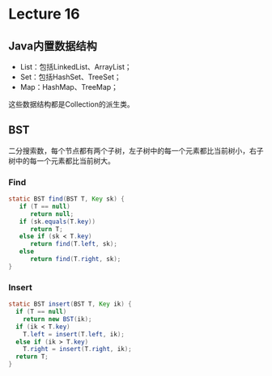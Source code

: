 # Lecture 16

## Java内置数据结构

* List：包括LinkedList、ArrayList；
* Set：包括HashSet、TreeSet；
* Map：HashMap、TreeMap；

这些数据结构都是Collection的派生类。

## BST

二分搜索数，每个节点都有两个子树，左子树中的每一个元素都比当前树小，右子树中的每一个元素都比当前树大。

### Find

```Java
static BST find(BST T, Key sk) {
   if (T == null)
      return null;
   if (sk.equals(T.key))
      return T;
   else if (sk ≺ T.key)
      return find(T.left, sk);
   else
      return find(T.right, sk);
}
```

### Insert

```Java
static BST insert(BST T, Key ik) {
  if (T == null)
    return new BST(ik);
  if (ik ≺ T.key)
    T.left = insert(T.left, ik);
  else if (ik ≻ T.key)
    T.right = insert(T.right, ik);
  return T;
}
```

